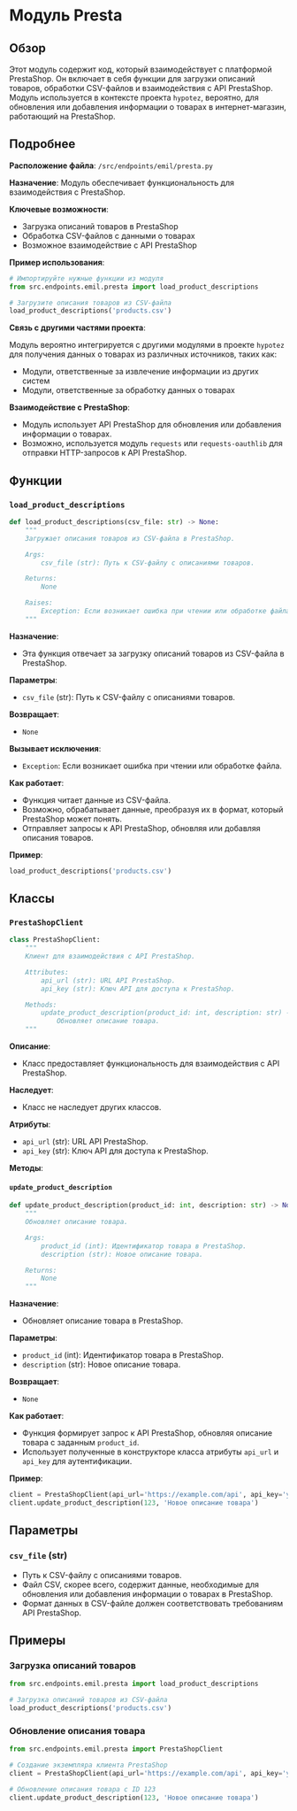 # Модуль Presta

## Обзор

Этот модуль содержит код, который взаимодействует с платформой PrestaShop. Он включает в себя функции для загрузки описаний товаров, обработки CSV-файлов и взаимодействия с API PrestaShop. Модуль используется в контексте проекта `hypotez`, вероятно, для обновления или добавления информации о товарах в интернет-магазин, работающий на PrestaShop.

## Подробнее

**Расположение файла**: `/src/endpoints/emil/presta.py`

**Назначение**: Модуль обеспечивает функциональность для взаимодействия с PrestaShop. 

**Ключевые возможности**:

- Загрузка описаний товаров в PrestaShop
- Обработка CSV-файлов с данными о товарах
- Возможное взаимодействие с API PrestaShop

**Пример использования**:

```python
# Импортируйте нужные функции из модуля
from src.endpoints.emil.presta import load_product_descriptions

# Загрузите описания товаров из CSV-файла
load_product_descriptions('products.csv') 
```

**Связь с другими частями проекта**:

Модуль вероятно интегрируется с другими модулями в проекте `hypotez` для получения данных о товарах из различных источников, таких как:

- Модули, ответственные за извлечение информации из других систем
- Модули, ответственные за обработку данных о товарах

**Взаимодействие с PrestaShop**:

- Модуль использует API PrestaShop для обновления или добавления информации о товарах.
- Возможно, используется модуль `requests` или `requests-oauthlib` для отправки HTTP-запросов к API PrestaShop.

## Функции

### `load_product_descriptions`

```python
def load_product_descriptions(csv_file: str) -> None:
    """
    Загружает описания товаров из CSV-файла в PrestaShop.

    Args:
        csv_file (str): Путь к CSV-файлу с описаниями товаров.

    Returns:
        None

    Raises:
        Exception: Если возникает ошибка при чтении или обработке файла.
    """
```

**Назначение**: 
- Эта функция отвечает за загрузку описаний товаров из CSV-файла в PrestaShop.

**Параметры**:
- `csv_file` (str): Путь к CSV-файлу с описаниями товаров.

**Возвращает**: 
- `None`

**Вызывает исключения**:
- `Exception`: Если возникает ошибка при чтении или обработке файла.

**Как работает**:

- Функция читает данные из CSV-файла.
-  Возможно, обрабатывает данные, преобразуя их в формат, который PrestaShop может понять.
-  Отправляет запросы к API PrestaShop, обновляя или добавляя описания товаров.

**Пример**:
```python
load_product_descriptions('products.csv') 
```

## Классы 

### `PrestaShopClient`

```python
class PrestaShopClient:
    """
    Клиент для взаимодействия с API PrestaShop.

    Attributes:
        api_url (str): URL API PrestaShop.
        api_key (str): Ключ API для доступа к PrestaShop.

    Methods:
        update_product_description(product_id: int, description: str) -> None:
            Обновляет описание товара.
    """
```

**Описание**: 
-  Класс предоставляет функциональность для взаимодействия с API PrestaShop.

**Наследует**: 
-  Класс не наследует других классов.

**Атрибуты**:
-  `api_url` (str): URL API PrestaShop.
-  `api_key` (str): Ключ API для доступа к PrestaShop.

**Методы**:

#### `update_product_description`
```python
def update_product_description(product_id: int, description: str) -> None:
    """
    Обновляет описание товара.

    Args:
        product_id (int): Идентификатор товара в PrestaShop.
        description (str): Новое описание товара.

    Returns:
        None
    """
```

**Назначение**: 
- Обновляет описание товара в PrestaShop.

**Параметры**:
- `product_id` (int): Идентификатор товара в PrestaShop.
- `description` (str): Новое описание товара.

**Возвращает**: 
- `None`

**Как работает**:
- Функция формирует запрос к API PrestaShop, обновляя описание товара с заданным `product_id`.
- Использует полученные в конструкторе класса атрибуты `api_url` и `api_key` для аутентификации.

**Пример**:
```python
client = PrestaShopClient(api_url='https://example.com/api', api_key='your_api_key')
client.update_product_description(123, 'Новое описание товара')
```

## Параметры

### `csv_file` (str)
- Путь к CSV-файлу с описаниями товаров.
- Файл CSV, скорее всего, содержит данные, необходимые для обновления или добавления информации о товарах в PrestaShop.
-  Формат данных в CSV-файле должен соответствовать требованиям API PrestaShop.

## Примеры

### Загрузка описаний товаров

```python
from src.endpoints.emil.presta import load_product_descriptions

# Загрузка описаний товаров из CSV-файла
load_product_descriptions('products.csv')
```

### Обновление описания товара

```python
from src.endpoints.emil.presta import PrestaShopClient

# Создание экземпляра клиента PrestaShop
client = PrestaShopClient(api_url='https://example.com/api', api_key='your_api_key')

# Обновление описания товара с ID 123
client.update_product_description(123, 'Новое описание товара')